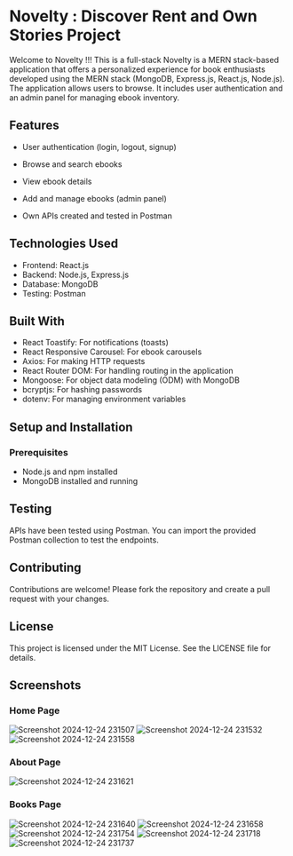 
#  Novelty :  Discover Rent and Own Stories Project

Welcome to Novelty !!! This is a full-stack Novelty is a MERN stack-based application that offers a personalized experience for book enthusiasts developed using the MERN stack (MongoDB, Express.js, React.js, Node.js). The application allows users to browse. It includes user authentication and an admin panel for managing ebook inventory.

## Features
- User authentication (login, logout, signup)

- Browse and search ebooks

- View ebook details

- Add and manage ebooks (admin panel)

- Own APIs created and tested in Postman

## Technologies Used
- Frontend: React.js
- Backend: Node.js, Express.js
- Database: MongoDB
- Testing: Postman

## Built With
- React Toastify: For notifications (toasts)
- React Responsive Carousel: For ebook carousels
- Axios: For making HTTP requests
- React Router DOM: For handling routing in the application
- Mongoose: For object data modeling (ODM) with MongoDB
- bcryptjs: For hashing passwords
- dotenv: For managing environment variables

## Setup and Installation
### Prerequisites
- Node.js and npm installed
- MongoDB installed and running

## Testing
APIs have been tested using Postman. You can import the provided Postman collection to test the endpoints.
## Contributing
Contributions are welcome! Please fork the repository and create a pull request with your changes.

## License
This project is licensed under the MIT License. See the LICENSE file for details.

## Screenshots

### Home Page

![Screenshot 2024-12-24 231507](https://github.com/user-attachments/assets/20f09930-4121-46ae-8d54-187d3e7eb0dd)
![Screenshot 2024-12-24 231532](https://github.com/user-attachments/assets/dd0d90c2-3a18-4acf-94b8-99f85e0f15cd)
![Screenshot 2024-12-24 231558](https://github.com/user-attachments/assets/8f9755be-6b35-4767-be1a-3531518ad8d6)

### About Page

![Screenshot 2024-12-24 231621](https://github.com/user-attachments/assets/fd1fb1e9-6af4-4aff-bf9e-67b4ae9eba95)

### Books Page
![Screenshot 2024-12-24 231640](https://github.com/user-attachments/assets/7a5f2ce8-95c6-4b2d-a977-e246e04cbb48)
![Screenshot 2024-12-24 231658](https://github.com/user-attachments/assets/88117190-3f72-4a61-a036-f99e2936137d)
![Screenshot 2024-12-24 231754](https://github.com/user-attachments/assets/0d9b626f-d06e-4f98-9a75-7c89a725a8a6)
![Screenshot 2024-12-24 231718](https://github.com/user-attachments/assets/e9829442-5925-431d-bd54-f6f7ac47d120)
![Screenshot 2024-12-24 231737](https://github.com/user-attachments/assets/f4366f8b-96d6-4404-b021-d6742ce4d6bd)

